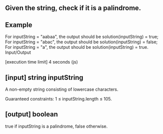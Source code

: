 ## Given the string, check if it is a palindrome.

## Example

For inputString = "aabaa", the output should be
solution(inputString) = true;
For inputString = "abac", the output should be
solution(inputString) = false;
For inputString = "a", the output should be
solution(inputString) = true.
Input/Output

[execution time limit] 4 seconds (js)

## [input] string inputString

A non-empty string consisting of lowercase characters.

Guaranteed constraints:
1 ≤ inputString.length ≤ 105.

## [output] boolean

true if inputString is a palindrome, false otherwise.
